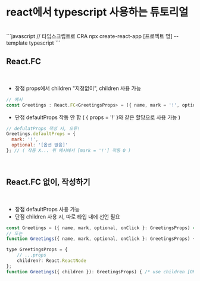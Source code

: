# react에서 typescript 사용하는 튜토리얼
<br>
```javascript
// 타입스크립트로 CRA
npx create-react-app [프로젝트 명] --template typescript
```
<br>

## React.FC 
<br>

- 장점
props에서 children "지정없이", children 사용 가능
``` javascript
// 예시
const Greetings : React.FC<GreetingsProps> = ({ name, mark = '!', optional, onClick, children }) => {  /* ...code */ }
```
- 단점
defaultProps 작동 안 함 ( { props = '!' }와 같은 할당으로 사용 가능 )
``` javascript
// defulatProps 작성 시, 오류!
Greetings.defaultProps = {
  mark: '!',
  optional: '[옵션 없음]'
}; // ( 작동 X... 위 예시에서 [mark = '!'] 작동 O )
```
<br>

## React.FC 없이, 작성하기
<br>

- 장점
defaultProps 사용 가능
- 단점
children 사용 시, 따로 타입 내에 선언 필요
```javascript
const Greetings = ({ name, mark, optional, onClick }: GreetingsProps) => { /* ...code */ }
// 또는
function Greetings({ name, mark, optional, onClick }: GreetingsProps) { /* ...code */ }
```
```javascript 
type GreetingsProps = {
    // ...props
    children?: React.ReactNode
};
function Greetings({ children }): GreetingsProps) { /* use children [OK!] */ }
```